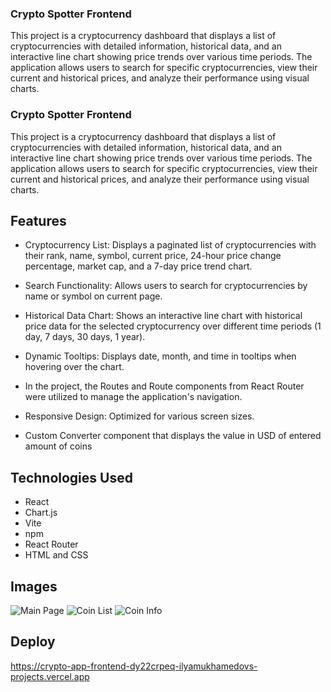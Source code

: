 ### Crypto Spotter Frontend

This project is a cryptocurrency dashboard that displays a list of cryptocurrencies with detailed information, historical data, and an interactive line chart showing price trends over various time periods. The application allows users to search for specific cryptocurrencies, view their current and historical prices, and analyze their performance using visual charts.

### Crypto Spotter Frontend

This project is a cryptocurrency dashboard that displays a list of cryptocurrencies with detailed information, historical data, and an interactive line chart showing price trends over various time periods. The application allows users to search for specific cryptocurrencies, view their current and historical prices, and analyze their performance using visual charts.

## Features

- Cryptocurrency List: Displays a paginated list of cryptocurrencies with their rank, name, symbol, current price, 24-hour price change percentage, market cap, and a 7-day price trend chart.

- Search Functionality: Allows users to search for cryptocurrencies by name or symbol on current page.

- Historical Data Chart: Shows an interactive line chart with historical price data for the selected cryptocurrency over different time periods (1 day, 7 days, 30 days, 1 year).

- Dynamic Tooltips: Displays date, month, and time in tooltips when hovering over the chart.

- In the project, the Routes and Route components from React Router were utilized to manage the application's navigation.

- Responsive Design: Optimized for various screen sizes.

- Custom Converter component that displays the value in USD of entered amount of coins

## Technologies Used

- React
- Chart.js
- Vite
- npm
- React Router
- HTML and CSS

## Images 

![Main Page](https://github.com/ilyamukhamedov/crypto-app-frontend/blob/stage-react-api/src/images/mainPage.png)
![Coin List](https://github.com/ilyamukhamedov/crypto-app-frontend/blob/stage-react-api/src/images/CoinList.png)
![Coin Info](https://github.com/ilyamukhamedov/crypto-app-frontend/blob/stage-react-api/src/images/CoinInfo.png)


## Deploy 

https://crypto-app-frontend-dy22crpeq-ilyamukhamedovs-projects.vercel.app
